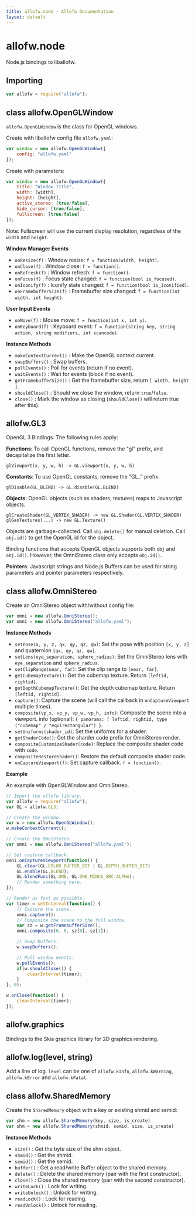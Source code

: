 ```yaml
---
title: allofw.node - Allofw Documentation
layout: default
---
```


allofw.node
====

Node.js bindings to liballofw.

## Importing

```javascript
var allofw = require("allofw");
```

## class allofw.OpenGLWindow

`allofw.OpenGLWindow` is the class for OpenGL windows.

Create with liballofw config file `allofw.yaml`:

```javascript
var window = new allofw.OpenGLWindow({
    config: "allofw.yaml"
});
```

Create with parameters:

```javascript
var window = new allofw.OpenGLWindow({
    title: "Window Title",
    width: [width],
    height: [height],
    active_stereo: [true/false],
    hide_cursor: [true/false],
    fullscreen: [true/false]
});
```

Note: Fullscreen will use the current display resolution, regardless of the `width` and `height`.

**Window Manager Events**

- `onResize(f)`            : Window resize: `f = function(width, height)`.
- `onClose(f)`             : Window close: `f = function()`.
- `onRefresh(f)`           : Window refresh: `f = function()`.
- `onFocus(f)`             : Focus state changed: `f = function(bool is_focused)`.
- `onIconify(f)`           : Iconify state changed: `f = function(bool is_iconified)`.
- `onFramebufferSize(f)`   : Framebuffer size changed: `f = function(int width, int height)`.

**User Input Events**

- `onMove(f)`              : Mouse move: `f = function(int x, int y)`.
- `onKeyboard(f)`          : Keyboard event: `f = function(string key, string action, string modifiers, int scancode)`.

**Instance Methods**

- `makeContextCurrent()`   : Make the OpenGL context current.
- `swapBuffers()`          : Swap buffers.
- `pollEvents()`           : Poll for events (return if no event).
- `waitEvents()`           : Wait for events (block if no event).
- `getFramebufferSize()`   : Get the framebuffer size, return `[ width, height ]`.
- `shouldClose()`          : Should we close the window, return `true`/`false`.
- `close()`                : Mark the window as closing (`shouldClose()` will return true after this).

## allofw.GL3

OpenGL 3 Bindings. The following rules apply:

**Functions**: To call OpenGL functions, remove the "gl" prefix, and decapitalize the first letter.

    glViewport(x, y, w, h) -> GL.viewport(x, y, w, h)

**Constants**: To use OpenGL constants, remove the "GL_" prefix.

    glDisable(GL_BLEND) -> GL.disable(GL.BLEND)

**Objects**: OpenGL objects (such as shaders, textures) maps to Javascript objects.

    glCreateShader(GL_VERTEX_SHADER) -> new GL.Shader(GL.VERTEX_SHADER)
    glGenTextures(...) -> new GL.Texture()

Objects are garbage-collected. Call `obj.delete()` for manual deletion. Call `obj.id()` to get the OpenGL id for the object.

Binding functions that accepts OpenGL objects supports both `obj` and `obj.id()`. However, the OmniStereo class only accepts `obj.id()`.

**Pointers**: Javascript strings and Node.js Buffers can be used for string parameters and pointer parameters respectively.

## class allofw.OmniStereo

Create an OmniStereo object with/without config file:

```javascript
var omni = new allofw.OmniStereo();
var omni = new allofw.OmniStereo("allofw.yaml");
```

**Instance Methods**

- `setPose(x, y, z, qx, qy, qz, qw)`: Set the pose with position `[x, y, z]` and quaternion `[qx, qy, qz, qw]`.
- `setLens(eye_separation, sphere_radius)`: Set the OmniStereo lens with `eye_separation` and `sphere_radius`.
- `setClipRange(near, far)`: Set the clip range to `[near, far]`.
- `getCubemapTexture()`: Get the cubemap texture. Return `[leftid, rightid]`.
- `getDepthCubemapTexture()`: Get the depth cubemap texture. Return `[leftid, rightid]`.
- `capture()`: Capture the scene (will call the callback in `onCaptureViewport` multiple times).
- `composite(vp_x, vp_y, vp_w, vp_h, info)`: Composite the scene into a viewport. info (optional): `{ panorama: [ leftid, rightid, type ("cubemap" / "equirectangular") }`.
- `setUniforms(shader_id)`: Set the uniforms for a shader.
- `getShaderCode()`: Get the sharder code prefix for OmniStereo render.
- `compositeCustomizeShader(code)`: Replace the composite shader code with `code`.
- `compositeRestoreShader()`: Restore the default composite shader code.
- `onCaptureViewport(f)`: Set capture callback. `f = function()`.

**Example**

An example with OpenGLWindow and OmniStereo.

```javascript
// Import the allofw library.
var allofw = require("allofw");
var GL = allofw.GL3;

// Create the window.
var w = new allofw.OpenGLWindow();
w.makeContextCurrent();

// Create the OmniStereo.
var omni = new allofw.OmniStereo("allofw.yaml");

// Set capture callback.
omni.onCaptureViewport(function() {
    GL.clear(GL.COLOR_BUFFER_BIT | GL.DEPTH_BUFFER_BIT)
    GL.enable(GL.BLEND);
    GL.blendFunc(GL.ONE, GL.ONE_MINUS_SRC_ALPHA);
    // Render something here.
});

// Render as fast as possible.
var timer = setInterval(function() {
    // Capture the scene.
    omni.capture();
    // Composite the scene to the full window.
    var sz = w.getFramebufferSize();
    omni.composite(0, 0, sz[0], sz[1]);

    // Swap buffers.
    w.swapBuffers();

    // Poll window events.
    w.pollEvents();
    if(w.shouldClose()) {
        clearInterval(timer);
    }
}, 0);

w.onClose(function() {
    clearInterval(timer);
});
```

## allofw.graphics

Bindings to the Skia graphics library for 2D graphics rendering.

## allofw.log(level, string)

Add a line of log. `level` can be one of `allofw.kInfo`, `allofw.kWarning`, `allofw.kError` and `allofw.kFatal`.

## class allofw.SharedMemory

Create the `SharedMemory` object with a key or existing shmid and semid:

```javascript
var shm = new allofw.SharedMemory(key, size, is_create)
var shm = new allofw.SharedMemory(shmid, semid, size, is_create)
```

**Instance Methods**

- `size()`           : Get the byte size of the shm object.
- `shmid()`          : Get the shmid.
- `semid()`          : Get the semid.
- `buffer()`         : Get a read/write Buffer object to the shared memory.
- `delete()`         : Delete the shared memory (pair with the first constructor).
- `close()`          : Close the shared memory (pair with the second constructor).
- `writeLock()`      : Lock for writing.
- `writeUnlock()`    : Unlock for writing.
- `readLock()`       : Lock for reading.
- `readUnlock()`     : Unlock for reading.
